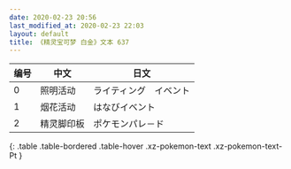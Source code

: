 ```yaml
---
date: 2020-02-23 20:56
last_modified_at: 2020-02-23 22:03
layout: default
title: 《精灵宝可梦 白金》文本 637
---
```

| 编号 | 中文 | 日文 |
| ---- | ---- | ---- |
| 0 | 照明活动 | ライティング　イベント |
| 1 | 烟花活动 | はなびイベント |
| 2 | 精灵脚印板 | ポケモンパレ－ド |
{: .table .table-bordered .table-hover .xz-pokemon-text .xz-pokemon-text-Pt }